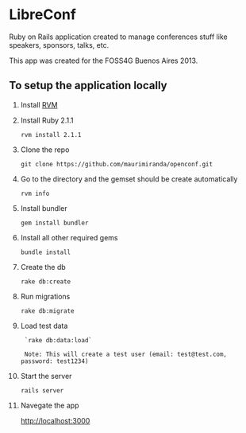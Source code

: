 LibreConf
========

Ruby on Rails application created to manage conferences stuff like speakers, sponsors, talks, etc.

This app was created for the FOSS4G Buenos Aires 2013.

To setup the application locally
--------------------------------

1. Install [RVM](https://rvm.io/)

2. Install Ruby 2.1.1

    `rvm install 2.1.1`

3. Clone the repo

    `git clone https://github.com/maurimiranda/openconf.git`

4. Go to the directory and the gemset should be create automatically

    `rvm info`

5. Install bundler

    `gem install bundler`

6. Install all other required gems
    
    `bundle install`

7. Create the db

    `rake db:create`

8. Run migrations

    `rake db:migrate`

9. Load test data

		`rake db:data:load`

		Note: This will create a test user (email: test@test.com, password: test1234)

10. Start the server
    
    `rails server`

11. Navegate the app

    [http://localhost:3000](http://localhost:3000)
